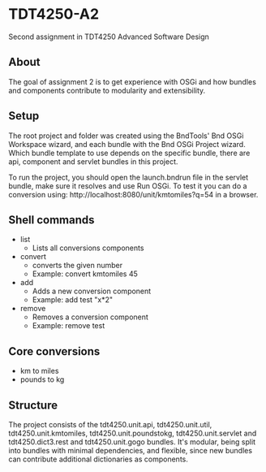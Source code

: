# TDT4250-A2
Second assignment in TDT4250 Advanced Software Design

About
------
The goal of assignment 2 is to get experience with OSGi and how bundles and components contribute to modularity and extensibility. 

Setup
------
The root project and folder was created using the BndTools' Bnd OSGi Workspace wizard, and each bundle with the Bnd OSGi Project wizard. Which bundle template to use depends on the specific bundle, there are api, component and servlet bundles in this project.

To run the project, you should open the launch.bndrun file in the servlet bundle, make sure it resolves and use Run OSGi. 
To test it you can do a conversion using: http://localhost:8080/unit/kmtomiles?q=54 in a browser.

Shell commands
------
* list
  * Lists all conversions components
* convert
  * converts the given number
  * Example: convert kmtomiles 45
* add
  * Adds a new conversion component
  * Example: add test "x*2"
* remove
  * Removes a conversion component
  * Example: remove test

Core conversions
------
* km to miles
* pounds to kg

Structure
------
The project consists of the tdt4250.unit.api, tdt4250.unit.util, tdt4250.unit.kmtomiles, tdt4250.unit.poundstokg, tdt4250.unit.servlet and tdt4250.dict3.rest and tdt4250.unit.gogo bundles. 
It's modular, being split into bundles with minimal dependencies, and flexible, since new bundles can contribute additional dictionaries as components.

